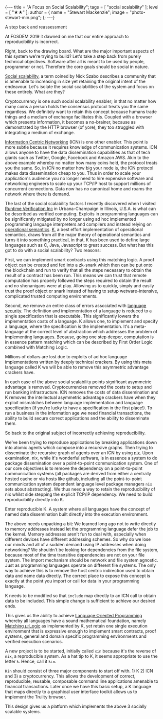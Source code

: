 {---
title = "A Focus on Social Scalability";
tags = [ "social scalability" ];
level = [ "★★" ];
author = { name = "Stewart Mackenzie"; image = "photo-stewart-min.png"; };
---}

A step back and reassessment
>>>

At FOSDEM 2019 it dawned on me that our entire approach to reproducibility is incorrect.

Right, back to the drawing board. What are the major important aspects of this system we're trying to build?
Let's take a step back from purely technical objectives. Software after all is meant to be used by people, programmer or not. Therefore the core goals should be social in nature.

[Social scalability](https://unenumerated.blogspot.com/2017/02/money-blockchains-and-social-scalability.html), a term coined by Nick Szabo describes a community that is amenable to increasing in size yet retaining the original intent of the endeavour. Let's isolate the social scalabilities of the system and focus on these entirely. What are they?

Cryptocurrency is one such social scalability enabler; in that no matter how many coins a person holds the consensus protocol treats you the same regardless. We definitely want to retain this concept because humans trade things and a medium of exchange facilitates this. Coupled with a browser which presents information, it becomes a no-brainer, because as demonstrated by the HTTP browser (of yore), they too struggled with integrating a medium of exchange.

[Information Centric Networking](https://en.wikipedia.org/wiki/Information-centric_networking) (ICN) is one other enabler. This point is more subtle because it requires knowledge of communication systems. ICN allows anyone to have the data dissemination capabilities as that of tech giants such as Twitter, Google, Facebook and Amazon AWS. Akin to the above example whereby no matter how many coins held, the protocol treats you the same. So, in ICN no matter how big your node is, the ICN protocol makes data dissemination cheap to you. Thus in order to scale your application's audience you no longer need to hire expensive software and networking engineers to scale up your TCP/IP host to support millions of concurrent connections. Data now has no canonical home and roams the network where there is demand.

The last of the social scalability factors I recently discovered when I visited [Runtime Verification Inc](https://www.runtimeverification.com) in Urbana-Champaign in Illinois, U.S.A. is what can be described as verified computing. Exploits in programming languages can be significantly mitigated by no longer using ad hoc implemented programming language interpreters and compilers and instead relying on [operational semantics](https://en.wikipedia.org/wiki/Operational_semantics). [K](http://www.kframework.org/index.php/Main_Page), a best effort implementation of operational semantics, draws from all the major theory of operational semantics and turns it into something practical, in that, K has been used to define large languages such as C, Java, Javascript to great success. But what has this got to do with a social scalability? Two reasons:

First, we can implement smart contracts using this matching logic. A proof object can be created and fed into a zk-snark which then can be put onto the blockchain and run to verify that all the steps necessary to obtain the result of a contract has been run. This means we can trust that remote computation has properly followed the steps required to obtain the result and no shenanigans were at play. Allowing us to quickly, simply and easily trust the proof object or snark instead of having to setup wetware-intensive, complicated trusted computing environments.

Second, we remove an entire class of errors associated with [language security](http://langsec.org/). The definition and implementation of a language is reduced to a single specification that is executable. This significantly lowers the implementation costs of a language. K allows one, to implement and specify a language, where the specification *is* the implementation. It's a meta-language at the correct level of abstraction which addresses the problem of implementing languages. Because, going one step deeper, computation is in essence pattern matching which can be described by First Order Logic combined with Matching Logic.

Millions of dollars are lost due to exploits of ad hoc language implementations written by deeply technical crackers. By using this meta language called K we will be able to remove this asymmetric advantage crackers have.

In each case of the above social scalability points significant asymmetric advantage is removed. Cryptocurrencies removed the costs to setup and run banking infrastructure. ICN removes the costs of data dissemination and K removes the intellectual asymmetric advantage crackers have when they exploit mismatches between language implementation and language specification (if you're lucky to have a specification in the first place!). To run a business in the information age we need financial transactions, the ability to build secure correct applications and the ability to disseminate them.

So back to the original subject of incorrectly achieving reproducibility.

We've been trying to reproduce applications by breaking applications down into atomic agents which compose into a recursive graphs. Then trying to disseminate the recursive graph of agents over an ICN by using [nix](https://nixos.org/nix). Upon examination, nix, while it's wonderful software, is in essence a system to do package dissemination over a point-to-point communication system. One of our core objectives is to remove the dependency on a point-to-point communication systems (all packages are derived from either a centrally hosted cache or via hosts like github, including all the point-to-point communication system dependent language level package managers `nix` sets about abstracting). We thus need a way to retain the reproducibility of nix whilst side stepping the explicit TCP/IP dependency. We need to build reproducibility directly into K.

Enter reproducible K. A system where all languages have the concept of named data dissemination built directly into the execution environment.

The above needs unpacking a bit: We learned long ago not to write directly to memory addresses instead let the programming language defer the job to the kernel. Memory addresses aren't fun to deal with, especially when different devices have different addressing schemes. So why do we lose our minds and all of a sudden demand using IP addresses when doing networking? We shouldn't be looking for dependencies from the file system, because most of the time transitive dependencies are not on your file system. The import mechanism should be network and file system agnostic. Just as programming languages operate on different file systems. The only way to achieve this is to remove the host centric indirection used to obtain data and name data directly. The correct place to expose this concept is exactly at the point you import or call for data in your programming language.

K needs to be modified so that `include` map directly to an ICN call to obtain data to be included. This simple change is sufficient to achieve our desired ends.

This gives us the ability to achieve [Language Oriented Programming](https://en.wikipedia.org/wiki/Language-oriented_programming) whereby all languages have a sound mathematical foundation, namely [Matching µ-Logic](http://fsl.cs.illinois.edu/index.php/Matching_mu-Logic) as implemented by K, yet retain one single execution environment that is expressive enough to implement smart contracts, proof systems, general and domain specific programming environments and verified execution scenarios.

A new project is to be started, initially called `xin` because it's the reverse of `nix`, a reproducible system. As a hat tip to K, it seems appropriate to use the letter `k`. Hence, call it `kin`.

`Kin` should consist of three major components to start off with. 1) K 2) ICN and 3) a cryptocurrency. This allows the development of correct, reproducible, reusable, composable command line applications amenable to financial transactions. Later once we have this basic setup, a K language that maps directly to a graphical user interface toolkit allows us to implement the Trulity browser.

This design gives us a platform which implements the above 3 socially scalable systems.
